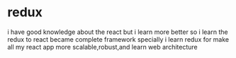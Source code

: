 # redux
i have good knowledge about the react but i learn more better so i learn the redux to react became complete framework 
specially i learn redux for make all my react app more scalable,robust,and learn web architecture